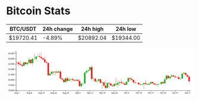 # Bitcoin Stats

BTC/USDT|24h change|24h high|24h low|
|---|---|---|---|
|$19720.41|-4.89%|$20892.04|$19344.00|

<img src="./chart.svg">
